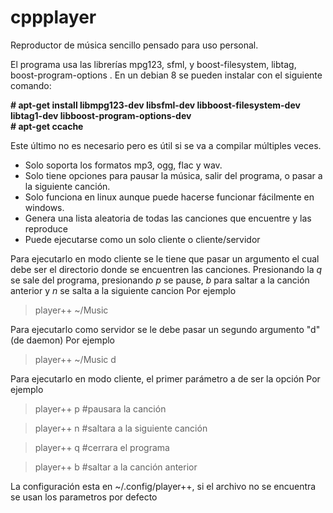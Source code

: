 # cppplayer

Reproductor de música sencillo pensado para uso personal.

El programa usa las librerías mpg123, sfml, y boost-filesystem, libtag, boost-program-options . En un debian 8 se pueden instalar con el siguiente comando: 

**# apt-get install libmpg123-dev libsfml-dev libboost-filesystem-dev libtag1-dev libboost-program-options-dev**  
**# apt-get ccache**

Este último no es necesario pero es útil si se va a compilar múltiples veces.

* Solo soporta los formatos mp3, ogg, flac y wav. 
* Solo tiene opciones para pausar la música, salir del programa, o pasar a la siguiente canción.
* Solo funciona en linux aunque puede hacerse funcionar fácilmente en windows.
* Genera una lista aleatoria de todas las canciones que encuentre y las reproduce
* Puede ejecutarse como un solo cliente o cliente/servidor

Para ejecutarlo en modo cliente se le tiene que pasar un argumento el cual 
debe ser el directorio donde se encuentren las canciones. 
Presionando la *q* se sale del programa, presionando *p* se pause, *b* para saltar a la canción anterior y *n* se salta a la siguiente cancion
Por ejemplo
> player++ ~/Music

Para ejecutarlo como servidor se le debe pasar un segundo argumento "d" (de daemon)
Por ejemplo
> player++ ~/Music d

Para ejecutarlo en modo cliente, el primer parámetro a de ser la opción
Por ejemplo
> player++ p          #pausara la canción 

> player++ n          #saltara a la siguiente canción 

> player++ q          #cerrara el programa 

> player++ b          #saltar a la canción anterior

La configuración esta en ~/.config/player++, si el archivo no se encuentra se usan los parametros por defecto
